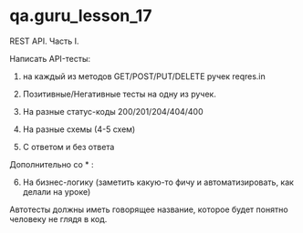 # qa.guru_lesson_17
REST API. Часть I.

Написать API-тесты:

1. на каждый из методов GET/POST/PUT/DELETE ручек reqres.in

2. Позитивные/Негативные тесты на одну из ручек.

3. На разные статус-коды 200/201/204/404/400

4. На разные схемы (4-5 схем)

5. С ответом и без ответа



Дополнительно со * : 

6. На бизнес-логику (заметить какую-то фичу и автоматизировать, как делали на уроке)



Автотесты должны иметь говорящее название, которое будет понятно человеку не глядя в код.
